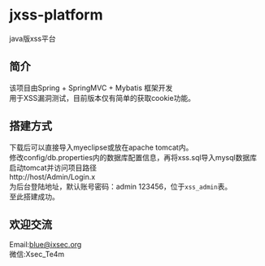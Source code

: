 # jxss-platform
java版xss平台


简介
------
该项目由Spring + SpringMVC + Mybatis 框架开发<br/>
用于XSS漏洞测试，目前版本仅有简单的获取cookie功能。<br/>

搭建方式
------
下载后可以直接导入myeclipse或放在apache tomcat内。<br/>
修改config/db.properties内的数据库配置信息，再将xss.sql导入mysql数据库<br/>
启动tomcat并访问项目路径<br/>
http://host/Admin/Login.x<br/>
为后台登陆地址，默认账号密码：admin 123456，位于`xss_admin`表。<br/>
至此搭建成功。<br/>

欢迎交流
------
Email:blue@ixsec.org<br/>
微信:Xsec_Te4m
